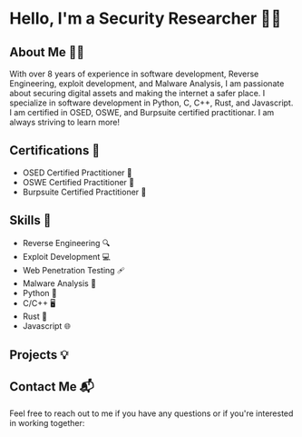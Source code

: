 # Hello, I'm a Security Researcher 👨‍💻

## About Me 🕵️‍♂️

With over 8 years of experience in software development, Reverse Engineering, exploit development, and Malware Analysis, I am passionate about securing digital assets and making the internet a safer place. I specialize in software development in Python, C, C++, Rust, and Javascript. I am certified in OSED, OSWE, and Burpsuite certified practitionar.
I am always striving to learn more!

## Certifications 🏅

- OSED Certified Practitioner 🥇
- OSWE Certified Practitioner 🥇
- Burpsuite Certified Practitioner 🥇

## Skills 🚀

- Reverse Engineering 🔍
- Exploit Development 💻
- Web Penetration Testing ️‍🩹
- Malware Analysis 🦠
- Python 🐍
- C/C++ 🖥️
- Rust 🦀
- Javascript 🌐

## Projects 💡



## Contact Me 📬

Feel free to reach out to me if you have any questions or if you're interested in working together:

